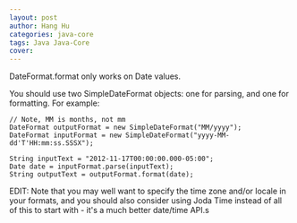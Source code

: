 ```yaml
---
layout: post
author: Hang Hu
categories: java-core
tags: Java Java-Core 
cover: 
---
```


DateFormat.format only works on Date values.

You should use two SimpleDateFormat objects: one for parsing, and one for formatting. For example:

```
// Note, MM is months, not mm
DateFormat outputFormat = new SimpleDateFormat("MM/yyyy");
DateFormat inputFormat = new SimpleDateFormat("yyyy-MM-dd'T'HH:mm:ss.SSSX");

String inputText = "2012-11-17T00:00:00.000-05:00";
Date date = inputFormat.parse(inputText);
String outputText = outputFormat.format(date);
```

EDIT: Note that you may well want to specify the time zone and/or locale in your formats, and you should also consider using Joda Time instead of all of this to start with - it's a much better date/time API.s
